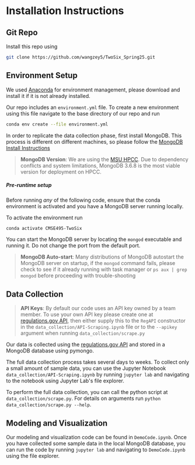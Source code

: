 # Installation Instructions

## Git Repo

Install this repo using
```bash
git clone https://github.com/wangzey5/TwoSix_Spring25.git
```

## Environment Setup

We used [Anaconda](https://www.anaconda.com/) for environment management, please download and install it if it is not already installed.

Our repo includes an `environment.yml` file. To create a new environment using this file navigate to the base directory of our repo and run
```bash
conda env create --file environment.yml
```

In order to replicate the data collection phase, first install MongoDB. This process is different on different machines, so please follow the [MongoDB Install Instructions](https://www.mongodb.com/docs/manual/installation/)

> **MongoDB Version**: We are using the [MSU HPCC](https://docs.icer.msu.edu/). Due to dependency conflicts and system limitations, MongoDB 3.6.8 is the most viable version for deployment on HPCC.

##### Pre-runtime setup

Before running *any* of the following code, ensure that the conda environment is activated and you have a MongoDB server running locally.

To activate the environment run
```bash
conda activate CMSE495-TwoSix
```

You can start the MongoDB server by locating the `mongod` executable and running it. Do not change the port from the default port. 

> **MongoDB Auto-start**: Many distributions of MongoDB autostart the MongoDB server on startup, if the `mongod` command fails, please check to see if it already running with task manager or `ps aux | grep mongod` before proceeding with trouble-shooting

## Data Collection

> **API Keys**: By default our code uses an API key owned by a team member. To use your own API key please create one at [regulations.gov API](https://open.gsa.gov/api/regulationsgov/), then either supply this to the `RegAPI` constructor in the `data_collection/API-Scraping.ipynb` file or to the `--apikey` argument when running `data_collection/scrape.py`

Our data is collected using the [regulations.gov API](https://open.gsa.gov/api/regulationsgov/) and stored in a MongoDB database using pymongo. 

The full data collection process takes several days to weeks. To collect only a small amount of sample data, you can use the Jupyter Notebook `data_collection/API-Scraping.ipynb` by running `jupyter lab` and navigating to the notebook using Jupyter Lab's file explorer.

To perform the full data collection, you can call the python script at `data_collection/scrape.py`. For details on arguments run `python data_collection/scrape.py --help`. 

## Modeling and Visualization

Our modeling and visualization code can be found in `DemoCode.ipynb`. Once you have collected some sample data in the local MongoDB database, you can run the code by running `jupyter lab` and navigating to `DemoCode.ipynb` using the file explorer.
